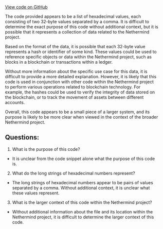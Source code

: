 [View code on GitHub](https://github.com/NethermindEth/nethermind/src/bench_precompiles/vectors/ripemd/current/input_param_scalar_40_gas_840.csv)

The code provided appears to be a list of hexadecimal values, each consisting of two 32-byte values separated by a comma. It is difficult to determine the exact purpose of this code without additional context, but it is possible that it represents a collection of data related to the Nethermind project.

Based on the format of the data, it is possible that each 32-byte value represents a hash or identifier of some kind. These values could be used to reference specific objects or data within the Nethermind project, such as blocks in a blockchain or transactions within a ledger.

Without more information about the specific use case for this data, it is difficult to provide a more detailed explanation. However, it is likely that this code is used in conjunction with other code within the Nethermind project to perform various operations related to blockchain technology. For example, the hashes could be used to verify the integrity of data stored on the blockchain, or to track the movement of assets between different accounts.

Overall, this code appears to be a small piece of a larger system, and its purpose is likely to be more clear when viewed in the context of the broader Nethermind project.
## Questions: 
 1. What is the purpose of this code? 
- It is unclear from the code snippet alone what the purpose of this code is. 

2. What do the long strings of hexadecimal numbers represent? 
- The long strings of hexadecimal numbers appear to be pairs of values separated by a comma. Without additional context, it is unclear what these values represent. 

3. What is the larger context of this code within the Nethermind project? 
- Without additional information about the file and its location within the Nethermind project, it is difficult to determine the larger context of this code.